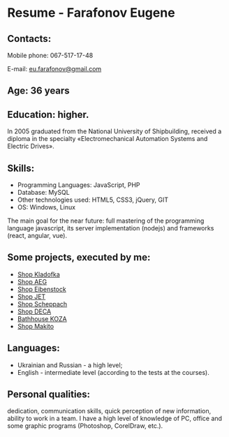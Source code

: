 # Resume - Farafonov Eugene

## Contacts:

Mobile phone: 067-517-17-48

E-mail: eu.farafonov@gmail.com

## Age: 36 years

## Education: higher.
In 2005 graduated from the National University of Shipbuilding, received a diploma in the specialty «Electromechanical Automation Systems and Electric Drives».

## Skills:
* Programming Languages: JavaScript, PHP
* Database: MySQL
* Other technologies used: HTML5, CSS3, jQuery, GIT
* OS: Windows, Linux

The main goal for the near future: full mastering of the programming language javascript, its server implementation (nodejs) and frameworks (react, angular, vue).

## Some projects, executed by me:
* [Shop Kladofka](https://kladofka.com.ua)
* [Shop AEG](https://ua-tools.com)
* [Shop Eibenstock](https://eibenstock-ua.com)
* [Shop JET](https://jet-ua.com)
* [Shop Scheppach](https://scheppach-ua.com)
* [Shop DECA](https://deca-ua.com)
* [Bathhouse KOZA](https://koza.mk.ua)
* [Shop Makito](https://shurupovertu.com)

## Languages:
* Ukrainian and Russian - a high level;
* English - intermediate level (according to the tests at the courses).

## Personal qualities:
dedication, communication skills, quick perception of new information, ability to work in a team.
I have a high level of knowledge of PC, office and some graphic programs (Photoshop, CorelDraw, etc.).
